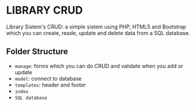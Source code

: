 # LIBRARY CRUD
Library Sistem's CRUD: a simple sistem using PHP, HTML5 and Bootstrap which you can create, reade, update and delete data from a SQL database.
## Folder Structure
   - ``manage``: forms which you can do CRUD and validate when you add or update
   - ``model``: connect to database
   - ``templates``: header and footer
 - ``index``
 - ``SQL database``
